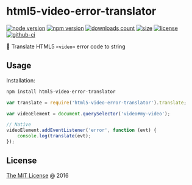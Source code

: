 # html5-video-error-translator

[![node version](https://img.shields.io/node/v/html5-video-error-translator.svg)](https://www.npmjs.com/package/html5-video-error-translator)
[![npm version](https://badge.fury.io/js/html5-video-error-translator.svg)](https://badge.fury.io/js/html5-video-error-translator)
[![downloads count](https://img.shields.io/npm/dt/html5-video-error-translator.svg)](https://www.npmjs.com/package/html5-video-error-translator)
[![size](https://packagephobia.com/badge?p=html5-video-error-translator)](https://packagephobia.com/result?p=html5-video-error-translator)
[![license](https://img.shields.io/npm/l/html5-video-error-translator.svg)](https://piecioshka.mit-license.org)
[![github-ci](https://github.com/piecioshka/html5-video-error-translator/actions/workflows/testing.yml/badge.svg)](https://github.com/piecioshka/html5-video-error-translator/actions/workflows/testing.yml)

🔨 Translate HTML5 `<video>` error code to string

## Usage

Installation:

```bash
npm install html5-video-error-translator
```

```javascript
var translate = require('html5-video-error-translator').translate;

var videoElement = document.querySelector('video#my-video');

// Native
videoElement.addEventListener('error', function (evt) {
    console.log(translate(evt);
});
```

## License

[The MIT License](https://piecioshka.mit-license.org) @ 2016
